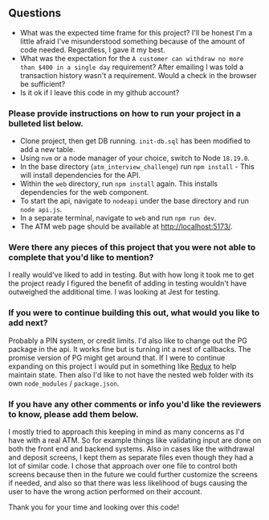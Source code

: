 ## Questions
- What was the expected time frame for this project?  I'll be honest I'm a little afraid I've misunderstood something 
because of the amount of code needed.  Regardless, I gave it my best.
- What was the expectation for the `A customer can withdraw no more than $400 in a single day` requirement?  After 
emailing I was told a transaction history wasn't a requirement.  Would a check in the browser be sufficient?
- Is it ok if I leave this code in my github account?


### Please provide instructions on how to run your project in a bulleted list below.
- Clone project, then get DB running. `init-db.sql` has been modified to add a new table.
- Using `nvm` or a node manager of your choice, switch to Node `18.19.0`.
- In the base directory (`atm_interview_challenge`) run `npm install` - This will install dependencies for the API.
- Within the `web` directory, run `npm install` again. This installs dependencies for the web component.
- To start the api, navigate to `nodeapi` under the base directory and run `node api.js`.
- In a separate terminal, navigate to `web` and run `npm run dev`.
- The ATM web page should be available at [http://localhost:5173/](http://localhost:5173/).

### Were there any pieces of this project that you were not able to complete that you'd like to mention?
I really would've liked to add in testing.  But with how long it took me to get the project ready I figured the benefit 
of adding in testing wouldn't have outweighed the additional time.  I was looking at Jest for testing.

### If you were to continue building this out, what would you like to add next?
Probably a PIN system, or credit limits.  I'd also like to change out the PG package in the api.  It works fine but is 
turning int a nest of callbacks.  The promise version of PG might get around that.  If I were to continue expanding on 
this project I would put in something like [Redux](https://redux.js.org/) to help maintain state. Then also I'd
like to not have the nested web folder with its own `node_modules` / `package.json`.

### If you have any other comments or info you'd like the reviewers to know, please add them below.
I mostly tried to approach this keeping in mind as many concerns as I'd have with a real ATM.  So for example things like 
validating input are done on both the front end and backend systems.  Also in cases like the withdrawal and deposit 
screens, I kept them as separate files even though they had a lot of similar code.  I chose that approach over one file 
to control both screens because then in the future we could further customize the screens if needed, and also so that 
there was less likelihood of bugs causing the user to have the wrong action performed on their account.

Thank you for your time and looking over this code!